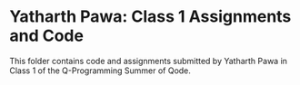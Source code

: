 # Yatharth Pawa: Class 1 Assignments and Code
This folder contains code and assignments submitted by Yatharth Pawa in Class 1 of the Q-Programming Summer of Qode.